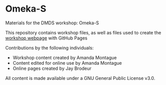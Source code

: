 # Omeka-S
Materials for the DMDS workshop: Omeka-S  

This repository contains workshop files, as well as files used to create the [workshop webpage](https://scds.githib.io/<<enter_site_url>>) with GitHub Pages   


Contributions by the following individuals: 
- Workshop content created by Amanda Montague 
- Content edited for online use by Amanda Montague
- Online pages created by Jay Brodeur


  
All content is made available under a GNU General Public License v3.0.
